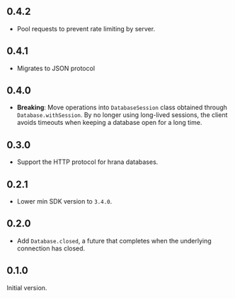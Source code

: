 ## 0.4.2

- Pool requests to prevent rate limiting by server.

## 0.4.1

- Migrates to JSON protocol

## 0.4.0

- __Breaking__: Move operations into `DatabaseSession` class obtained through
  `Database.withSession`.
  By no longer using long-lived sessions, the client avoids timeouts when
  keeping a database open for a long time.

## 0.3.0

- Support the HTTP protocol for hrana databases.

## 0.2.1

- Lower min SDK version to `3.4.0`.

## 0.2.0

- Add `Database.closed`, a future that completes when the underlying connection
  has closed.

## 0.1.0

Initial version.
